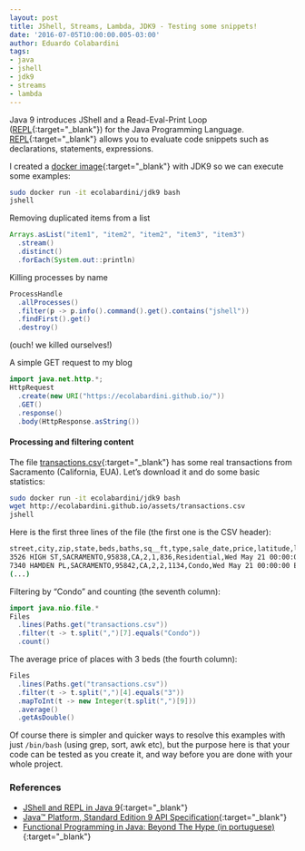 ```yaml
---
layout: post
title: JShell, Streams, Lambda, JDK9 - Testing some snippets!
date: '2016-07-05T10:00:00.005-03:00'
author: Eduardo Colabardini
tags: 
- java
- jshell
- jdk9
- streams
- lambda
---
```


Java 9 introduces JShell and a Read-Eval-Print Loop ([REPL](https://en.wikipedia.org/wiki/Read%E2%80%93eval%E2%80%93print_loop){:target="_blank"}) for the Java Programming Language. [REPL](https://en.wikipedia.org/wiki/Read%E2%80%93eval%E2%80%93print_loop){:target="_blank"} allows you to evaluate code snippets such as declarations, statements, expressions. 

I created a [docker image](https://github.com/ecolabardini/docker-jshell){:target="_blank"} with JDK9 so we can execute some examples:

~~~ bash
sudo docker run -it ecolabardini/jdk9 bash
jshell
~~~

Removing duplicated items from a list

~~~ java
Arrays.asList("item1", "item2", "item2", "item3", "item3")
  .stream()
  .distinct()
  .forEach(System.out::println)
~~~

Killing processes by name

~~~ java
ProcessHandle
  .allProcesses()
  .filter(p -> p.info().command().get().contains("jshell"))
  .findFirst().get()
  .destroy()
~~~

(ouch! we killed ourselves!)

A simple GET request to my blog

~~~ java
import java.net.http.*;
HttpRequest
  .create(new URI("https://ecolabardini.github.io/"))
  .GET()
  .response()
  .body(HttpResponse.asString())
~~~

#### Processing and filtering content

The file [transactions.csv](http://ecolabardini.github.io/assets/transactions.csv){:target="_blank"} has some real transactions from Sacramento (California, EUA). Let’s download it and do some basic statistics:

~~~ bash
sudo docker run -it ecolabardini/jdk9 bash
wget http://ecolabardini.github.io/assets/transactions.csv
jshell
~~~

Here is the first three lines of the file (the first one is the CSV header):

~~~ bash
street,city,zip,state,beds,baths,sq__ft,type,sale_date,price,latitude,longitude
3526 HIGH ST,SACRAMENTO,95838,CA,2,1,836,Residential,Wed May 21 00:00:00 EDT 2008,59222,38.631913,-121.434879
7340 HAMDEN PL,SACRAMENTO,95842,CA,2,2,1134,Condo,Wed May 21 00:00:00 EDT 2008,110700,38.700051,-121.351278
(...)
~~~

Filtering by “Condo” and counting (the seventh column):

~~~ java
import java.nio.file.*
Files
  .lines(Paths.get("transactions.csv"))
  .filter(t -> t.split(",")[7].equals("Condo"))
  .count()
~~~

The average price of places with 3 beds (the fourth column):

~~~ java
Files
  .lines(Paths.get("transactions.csv"))
  .filter(t -> t.split(",")[4].equals("3"))
  .mapToInt(t -> new Integer(t.split(",")[9]))
  .average()
  .getAsDouble()
~~~

Of course there is simpler and quicker ways to resolve this examples with just ``/bin/bash`` (using grep, sort, awk etc), but the purpose here is that your code can be tested as you create it, and way before you are done with your whole project.

### References

* [JShell and REPL in Java 9](https://blogs.oracle.com/java/jshell-and-repl-in-java-9){:target="_blank"}
* [Java™ Platform, Standard Edition 9 API Specification](http://download.java.net/java/jdk9/docs/api/index.html){:target="_blank"}
* [Functional Programming in Java: Beyond The Hype (in portuguese)](https://www.infoq.com/br/presentations/codigo-funcional-em-java-superando-o-hype){:target="_blank"}

